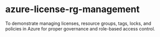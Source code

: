 # azure-license-rg-management
To demonstrate managing licenses, resource groups, tags, locks, and policies in Azure for proper governance and role-based access control.
